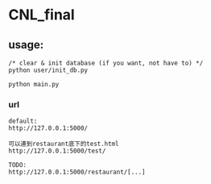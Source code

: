 # CNL_final

## usage:
```
/* clear & init database (if you want, not have to) */
python user/init_db.py

python main.py
```

### url
```
default:
http://127.0.0.1:5000/

可以連到restaurant底下的test.html
http://127.0.0.1:5000/test/

TODO:
http://127.0.0.1:5000/restaurant/[...]
```

